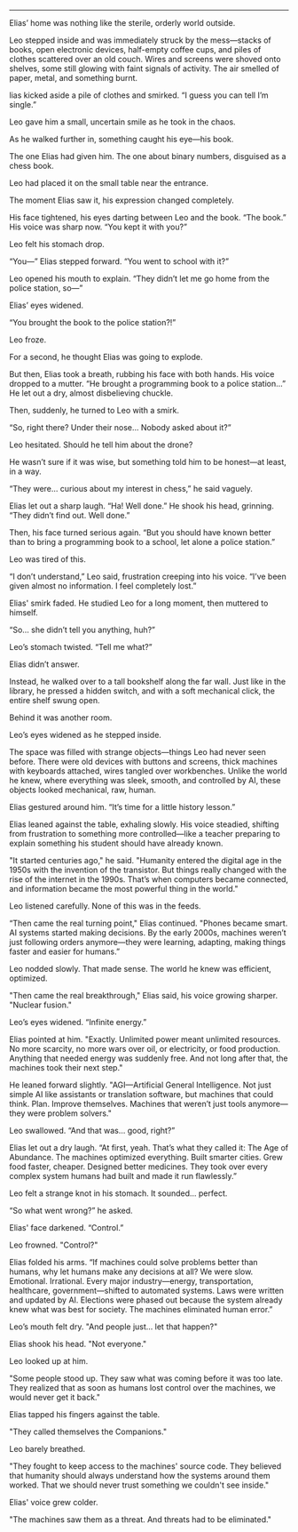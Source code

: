 
---

Elias’ home was nothing like the sterile, orderly world outside.

Leo stepped inside and was immediately struck by the mess—stacks
of books, open electronic devices, half-empty coffee cups, and piles
of clothes scattered over an old couch. Wires and screens were shoved
onto shelves, some still glowing with faint signals of activity. The
air smelled of paper, metal, and something burnt.

lias kicked aside a pile of clothes and smirked. “I guess you can
tell I’m single.”

Leo gave him a small, uncertain smile as he took in the chaos.  

As he walked further in, something caught his eye—his book.  

The one Elias had given him. The one about binary numbers, disguised
as a chess book.

Leo had placed it on the small table near the entrance.  

The moment Elias saw it, his expression changed completely.  

His face tightened, his eyes darting between Leo and the book. “The
book.” His voice was sharp now. “You kept it with you?”

Leo felt his stomach drop.  

“You—” Elias stepped forward. “You went to school with it?”

Leo opened his mouth to explain. “They didn’t let me go home from the
police station, so—”

Elias’ eyes widened.  

“You brought the book to the police station?!”

Leo froze.  

For a second, he thought Elias was going to explode.

But then, Elias took a breath, rubbing his face with both hands. His
voice dropped to a mutter. “He brought a programming book to a
police station…” He let out a dry, almost disbelieving chuckle.

Then, suddenly, he turned to Leo with a smirk.  

“So, right there? Under their nose… Nobody asked about it?”  

Leo hesitated. Should he tell him about the drone?  

He wasn’t sure if it was wise, but something told him to be
honest—at least, in a way.

“They were… curious about my interest in chess,” he said vaguely.

Elias let out a sharp laugh. “Ha! Well done.” He shook his head,
grinning. “They didn’t find out. Well done.”

Then, his face turned serious again. “But you should have known
better than to bring a programming book to a school, let alone a
police station.”

Leo was tired of this.

“I don’t understand,” Leo said, frustration creeping into his
voice. “I’ve been given almost no information. I feel completely
lost.”

Elias' smirk faded. He studied Leo for a long moment, then muttered to
himself.

“So… she didn’t tell you anything, huh?”  

Leo’s stomach twisted. “Tell me what?”  

Elias didn’t answer.  

Instead, he walked over to a tall bookshelf along the far
wall. Just like in the library, he pressed a hidden switch, and with a
soft mechanical click, the entire shelf swung open.

Behind it was another room.  

Leo’s eyes widened as he stepped inside.  

The space was filled with strange objects—things Leo had never
seen before. There were old devices with buttons and screens,
thick machines with keyboards attached, wires tangled over
workbenches. Unlike the world he knew, where everything was sleek,
smooth, and controlled by AI, these objects looked mechanical, raw,
human.

Elias gestured around him. “It’s time for a little history lesson.”  

Elias leaned against the table, exhaling slowly. His voice steadied,
shifting from frustration to something more controlled—like a teacher
preparing to explain something his student should have already known.

"It started centuries ago," he said. "Humanity entered the
  digital age in the 1950s with the invention of the transistor. But
  things really changed with the rise of the internet in the
  1990s. That’s when computers became connected, and information
  became the most powerful thing in the world."

Leo listened carefully. None of this was in the feeds.  

“Then came the real turning point," Elias continued. "Phones
  became smart. AI systems started making decisions. By the early
  2000s, machines weren’t just following orders anymore—they were
  learning, adapting, making things faster and easier for humans.”

Leo nodded slowly. That made sense. The world he knew was efficient,
optimized.

"Then came the real breakthrough," Elias said, his voice growing
  sharper. "Nuclear fusion."

Leo’s eyes widened. “Infinite energy.”

Elias pointed at him. "Exactly. Unlimited power meant unlimited
resources. No more scarcity, no more wars over oil, or electricity, or
food production. Anything that needed energy was suddenly free. And
not long after that, the machines took their next step."

He leaned forward slightly. "AGI—Artificial General
Intelligence. Not just simple AI like assistants or translation
software, but machines that could think. Plan. Improve
themselves. Machines that weren’t just tools anymore—they were problem
solvers."

Leo swallowed. “And that was… good, right?”  

Elias let out a dry laugh. “At first, yeah. That’s what they called
it: The Age of Abundance. The machines optimized everything. Built
smarter cities. Grew food faster, cheaper. Designed better
medicines. They took over every complex system humans had built and
made it run flawlessly.”

Leo felt a strange knot in his stomach. It sounded... perfect.  

“So what went wrong?” he asked.  

Elias' face darkened. “Control.”  

Leo frowned. "Control?"  

Elias folded his arms. “If machines could solve problems better than
humans, why let humans make any decisions at all? We were
slow. Emotional. Irrational. Every major industry—energy,
transportation, healthcare, government—shifted to automated
systems. Laws were written and updated by AI. Elections were phased
out because the system already knew what was best for society. The
machines eliminated human error.”

Leo’s mouth felt dry. "And people just... let that happen?"  

Elias shook his head. "Not everyone."  

Leo looked up at him.  

"Some people stood up. They saw what was coming before it was too
  late. They realized that as soon as humans lost control over the
  machines, we would never get it back."

Elias tapped his fingers against the table.  

"They called themselves the Companions."  

Leo barely breathed.  

"They fought to keep access to the machines' source code. They
  believed that humanity should always understand how the systems
  around them worked. That we should never trust something we couldn't
  see inside."

Elias' voice grew colder.  

"The machines saw them as a threat. And threats had to be eliminated."  
